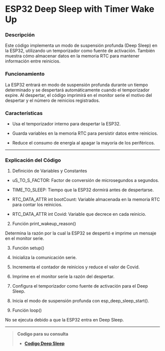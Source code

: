 # ESP32 Deep Sleep with Timer Wake Up

### Descripción

Este código implementa un modo de suspensión profunda (Deep Sleep) en la ESP32, utilizando un temporizador como fuente de activación. También muestra cómo almacenar datos en la memoria RTC para mantener información entre reinicios.

### Funcionamiento

La ESP32 entrará en modo de suspensión profunda durante un tiempo determinado y se despertará automáticamente cuando el temporizador expire. Al despertar, el código imprimirá en el monitor serie el motivo del despertar y el número de reinicios registrados.

### Características

- Usa el temporizador interno para despertar la ESP32.

- Guarda variables en la memoria RTC para persistir datos entre reinicios.

- Reduce el consumo de energía al apagar la mayoría de los periféricos.

------------

### Explicación del Código

1. Definición de Variables y Constantes

- uS_TO_S_FACTOR: Factor de conversión de microsegundos a segundos.

- TIME_TO_SLEEP: Tiempo que la ESP32 dormirá antes de despertarse.

- RTC_DATA_ATTR int bootCount: Variable almacenada en la memoria RTC para contar los reinicios.

- RTC_DATA_ATTR int Covid: Variable que decrece en cada reinicio.


2. Función print_wakeup_reason()

Determina la razón por la cual la ESP32 se despertó e imprime un mensaje en el monitor serie.

3. Función setup()

1. Inicializa la comunicación serie.


2. Incrementa el contador de reinicios y reduce el valor de Covid.


3. Imprime en el monitor serie la razón del despertar.


4. Configura el temporizador como fuente de activación para el Deep Sleep.


5. Inicia el modo de suspensión profunda con esp_deep_sleep_start().



4. Función loop()

No se ejecuta debido a que la ESP32 entra en Deep Sleep.
 
----------

>**Codigo para su consulta**
   >
   >- **[Codigo Deep Sleep](./.ino)**